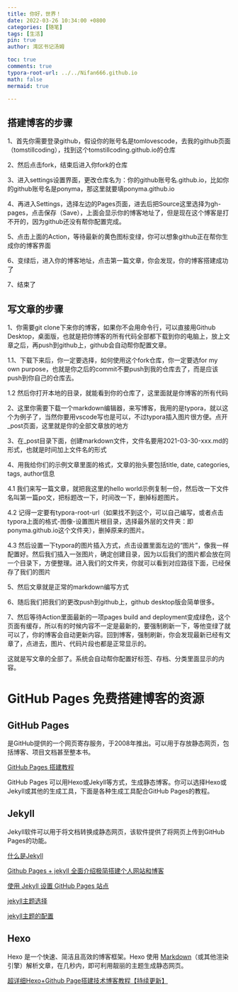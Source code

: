 ```yaml
---
title: 你好，世界！
date: 2022-03-26 10:34:00 +0800
categories: [随笔]
tags: [生活]
pin: true
author: 湾区书记汤姆

toc: true
comments: true
typora-root-url: ../../Nifan666.github.io
math: false
mermaid: true

---
```


##  搭建博客的步骤

1、首先你需要登录github，假设你的账号名是tomlovescode，去我的github页面（tomstillcoding），找到这个tomstillcoding.github.io的仓库

2、然后点击fork，结束后进入你fork的仓库

3、进入settings设置界面，更改仓库名为：你的github账号名.github.io，比如你的github账号名是ponyma，那这里就要填ponyma.github.io

4、再进入Settings，选择左边的Pages页面，进去后把Source这里选择为gh-pages，点击保存（Save），上面会显示你的博客地址了，但是现在这个博客是打不开的，因为github还没有帮你配置完成。

5、点击上面的Action，等待最新的黄色图标变绿，你可以想象github正在帮你生成你的博客界面

6、变绿后，进入你的博客地址，点击第一篇文章，你会发现，你的博客搭建成功了

7、结束了

## 写文章的步骤

1、你需要git clone下来你的博客，如果你不会用命令行，可以直接用Github Desktop，桌面版，也就是把你博客的所有代码全部都下载到你的电脑上，放上文章之后，再push到github上，github会自动帮你配置文章。

1.1、下载下来后，你一定要选择，如何使用这个fork仓库，你一定要选for my own purpose，也就是你之后的commit不要push到我的仓库去了，而是应该push到你自己的仓库去。

1.2 然后你打开本地的目录，就能看到你的仓库了，这里面就是你博客的所有代码

2、这里你需要下载一个markdown编辑器，来写博客，我用的是typora，就以这个为例子了，当然你要用vscode写也是可以，不过typora插入图片很方便。点开_post页面，这里就是你的全部文章放的地方

3、在_post目录下面，创建markdown文件，文件名要用2021-03-30-xxx.md的形式，也就是时间加上文件名的形式

4、用我给你们的示例文章里面的格式，文章的抬头要包括title, date, categories, tags, author信息

4.1 我们来写一篇文章，就把我这里的hello world示例复制一份，然后改一下文件名叫第一篇po文，把标题改一下，时间改一下，删掉标题图片。

4.2 记得一定要有typora-root-url（如果找不到这个，可以自己编写，或者点击typora上面的格式-图像-设置图片根目录，选择最外层的文件夹：即ponyma.github.io这个文件夹），删掉原来的图片。

4.3 然后设置一下typora的图片插入方式，点击设置里面左边的“图片”，像我一样配置好。然后我们插入一张图片，确定创建目录，因为以后我们的图片都会放在同一个目录下，方便整理。进入我们的文件夹，你就可以看到对应路径下面，已经保存了我们的图片

5、然后文章就是正常的markdown编写方式

6、随后我们把我们的更改push到github上，github desktop版会简单很多。

7、然后等待Action里面最新的一项pages build and deployment变成绿色，这个页面有缓存，所以有的时候内容不一定是最新的，要强制刷新一下，等他变绿了就可以了，你的博客会自动更新内容。回到博客，强制刷新，你会发现最新已经有文章了，点进去，图片、代码片段也都是正常显示的。

这就是写文章的全部了。系统会自动帮你配置好标签、存档、分类里面显示的内容。

# GitHub Pages 免费搭建博客的资源

## GitHub Pages

是GitHub提供的一个网页寄存服务，于2008年推出。可以用于存放静态网页，包括博客、项目文档甚至整本书。

[GitHub Pages 搭建教程](https://gitee.com/link?target=https%3A%2F%2Fsspai.com%2Fpost%2F54608)

GitHub Pages 可以用Hexo或Jekyll等方式，生成静态博客。你可以选择Hexo或Jekyll或其他的生成工具，下面是各种生成工具配合GitHub Pages的教程。

## Jekyll

Jekyll软件可以用于将文档转换成静态网页，该软件提供了将网页上传到GitHub Pages的功能。

[什么是Jekyll](https://gitee.com/link?target=https%3A%2F%2Fjekyllcn.com%2Fdocs%2Fhome%2F)

[Github Pages + jekyll 全面介绍极简搭建个人网站和博客](https://gitee.com/link?target=https%3A%2F%2Fzhuanlan.zhihu.com%2Fp%2F51240503)

[使用 Jekyll 设置 GitHub Pages 站点](https://gitee.com/link?target=https%3A%2F%2Fdocs.github.com%2Fcn%2Fpages%2Fsetting-up-a-github-pages-site-with-jekyll)

[jekyll主题选择](https://gitee.com/link?target=http%3A%2F%2Fjekyllthemes.org%2F)

[jekyll主题的配置](https://gitee.com/link?target=https%3A%2F%2Fjekyllcn.com%2Fdocs%2Fthemes%2F)

## Hexo

Hexo 是一个快速、简洁且高效的博客框架。Hexo 使用 [Markdown](https://gitee.com/link?target=http%3A%2F%2Fdaringfireball.net%2Fprojects%2Fmarkdown%2F)（或其他渲染引擎）解析文章，在几秒内，即可利用靓丽的主题生成静态网页。

[超详细Hexo+Github Page搭建技术博客教程【持续更新】](https://gitee.com/link?target=https%3A%2F%2Fsegmentfault.com%2Fa%2F1190000017986794)

